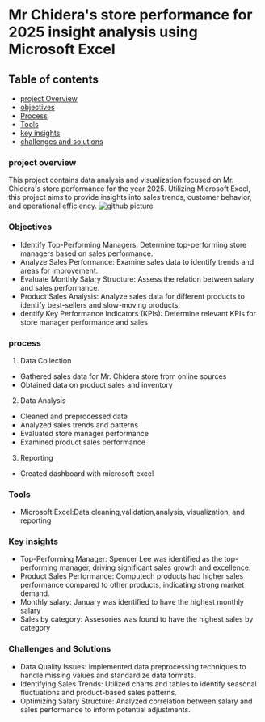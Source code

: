 # Mr Chidera's store performance for 2025 insight analysis using Microsoft Excel
## Table of contents
- [project Overview](#project-overview)
- [objectives](#objectives)
- [Process](#process)
- [Tools](#tools)
- [key insights](#key-insights)
- [challenges and solutions](#challenges-and-solutions)
### project overview
This project contains data analysis and visualization focused on Mr. Chidera's store performance for the year 2025. Utilizing Microsoft Excel, this project aims to provide insights into sales trends, customer behavior, and operational efficiency.
![github picture](https://github.com/user-attachments/assets/9eade8d5-4613-4263-b372-ae405ba71a20)



### Objectives
-  Identify Top-Performing Managers: Determine top-performing store managers based on sales performance.
-  Analyze Sales Performance: Examine sales data to identify trends and areas for improvement.
-  Evaluate Monthly Salary Structure: Assess the relation between salary and sales performance.
-  Product Sales Analysis: Analyze sales data for different products to identify best-sellers and slow-moving products.
-  dentify Key Performance Indicators (KPIs): Determine relevant KPIs for store manager performance and sales
  ### process
1. Data Collection
 - Gathered sales data for Mr. Chidera store from online sources
 - Obtained data on product sales and inventory
2. Data Analysis
 -  Cleaned and preprocessed data
 -  Analyzed sales trends and patterns
 -  Evaluated store manager performance
 -  Examined product sales performance
3. Reporting
 -  Created dashboard with microsoft excel
   ### Tools
 -  Microsoft Excel:Data cleaning,validation,analysis, visualization, and reporting
   ### Key insights
 - Top-Performing Manager: Spencer Lee was identified as the top-performing manager, driving significant sales growth and excellence.
 - Product Sales Performance: Computech products had higher sales performance compared to other products, indicating strong market demand.
 - Monthly salary: January was identified to have the highest monthly salary
 - Sales by category: Assesories was found to have the highest sales by category
### Challenges and Solutions
 - Data Quality Issues: Implemented data preprocessing techniques to handle missing values and standardize data formats.
 - Identifying Sales Trends: Utilized charts and tables to identify seasonal fluctuations and product-based sales patterns.
 - Optimizing Salary Structure: Analyzed correlation between salary and sales performance to inform potential adjustments.




